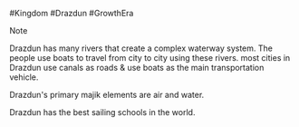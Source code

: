 #Kingdom #Drazdun #GrowthEra 
> [!note]
> Drazdun has many rivers that create a complex waterway system. The people use boats to travel from city to city using these rivers. most cities in Drazdun use canals as roads & use boats as the main transportation vehicle.
> 
> Drazdun's primary majik elements are air and water.
> 
> Drazdun has the best sailing schools in the world.
